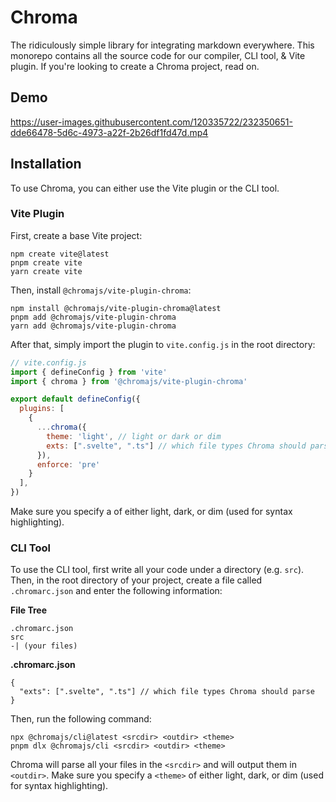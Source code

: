 # Chroma

The ridiculously simple library for integrating markdown everywhere. This monorepo contains all the source code for our compiler, CLI tool, & Vite plugin. If you're looking to create a Chroma project, read on.

## Demo

https://user-images.githubusercontent.com/120335722/232350651-dde66478-5d6c-4973-a22f-2b26df1fd47d.mp4

## Installation

To use Chroma, you can either use the Vite plugin or the CLI tool.

### Vite Plugin

First, create a base Vite project:

```shell
npm create vite@latest
pnpm create vite
yarn create vite
```

Then, install `@chromajs/vite-plugin-chroma`:

```shell
npm install @chromajs/vite-plugin-chroma@latest
pnpm add @chromajs/vite-plugin-chroma
yarn add @chromajs/vite-plugin-chroma
```

After that, simply import the plugin to `vite.config.js` in the root directory:

```js
// vite.config.js
import { defineConfig } from 'vite'
import { chroma } from '@chromajs/vite-plugin-chroma'

export default defineConfig({
  plugins: [
    {
      ...chroma({
        theme: 'light', // light or dark or dim
        exts: [".svelte", ".ts"] // which file types Chroma should parse
      }),
      enforce: 'pre'
    }
  ],
})
```

Make sure you specify a <theme> of either light, dark, or dim (used for syntax highlighting).

### CLI Tool

To use the CLI tool, first write all your code under a directory (e.g. `src`). Then, in the root directory of your project, create a file called `.chromarc.json` and enter the following information:

**File Tree**
```
.chromarc.json
src
-| (your files)
```

**.chromarc.json**
```jsonc
{
  "exts": [".svelte", ".ts"] // which file types Chroma should parse
}
```

Then, run the following command:

```shell
npx @chromajs/cli@latest <srcdir> <outdir> <theme>
pnpm dlx @chromajs/cli <srcdir> <outdir> <theme>
```

Chroma will parse all your files in the `<srcdir>` and will output them in `<outdir>`. Make sure you specify a `<theme>` of either light, dark, or dim (used for syntax highlighting).
